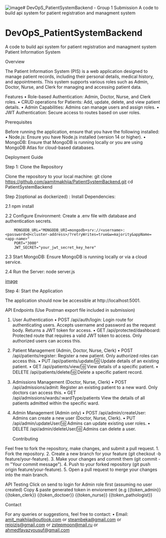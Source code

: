 ![image](https://github.com/user-attachments/assets/0629b7ef-343c-4811-b83a-5267df89ec70)# DevOpS_PatientSystemBackend - Group 1 Submission
A code to build api system for patient registration and managment system
# DevOpS_PatientSystemBackend
A code to build api system for patient registration and managment system
Patient Information System

Overview

The Patient Information System (PIS) is a web application designed to manage patient records, including their personal details, medical history, and appointments. This system supports various roles such as Admin, Doctor, Nurse, and Clerk for managing and accessing patient data.

Features
	•	Role-based Authentication: Admin, Doctor, Nurse, and Clerk roles.
	•	CRUD operations for Patients: Add, update, delete, and view patient details.
	•	Admin Capabilities: Admins can manage users and assign roles.
	•	JWT Authentication: Secure access to routes based on user roles.

Prerequisites

Before running the application, ensure that you have the following installed:
	•	Node.js: Ensure you have Node.js installed (version 14 or higher).
	•	MongoDB: Ensure that MongoDB is running locally or you are using MongoDB Atlas for cloud-based databases.


Deployment Guide

Step 1: Clone the Repository

Clone the repository to your local machine:
git clone https://github.com/aamitmakhija/PatientSystemBackend.git
cd PatientSystemBackend

Step 2(optional as dockerized) : Install Dependencies:  

2.1 npm install 

2.2 Configure Environment: Create a .env file with database and authentication secrets.

		MONGODB_URL="MONGODB_URI=mongodb+srv://<username>:<password>@<cluster-address>/?retryWrites=true&w=majority&appName=<app-name>"
		PORT="3000"
		JWT_SECRET="your_jwt_secret_key_here"

2.3 Start MongoDB: Ensure MongoDB is running locally or via a cloud service.

2.4 Run the Server: node server.js



[image](https://github.com/user-attachments/assets/743977ad-4fb1-479b-b731-38c1690dab58)


Step 4: Start the Application

The application should now be accessible at http://localhost:5001.


API Endpoints (Use Postman export file included in submission)


1. User Authentication
	•	POST /api/auth/login: Login route for authenticating users. Accepts username and password as the request body. Returns a JWT token for access.
	•	GET /api/protected/dashboard: Protected route that requires a valid JWT token to access. Only authorized users can access this.

2. Patient Management (Admin, Doctor, Nurse, Clerk)
	•	POST /api/patients/register: Register a new patient. Only authorized roles can access this.
	•	PUT /api/patients/update/:id: Update details of an existing patient.
	•	GET /api/patients/view/:id: View details of a specific patient.
	•	DELETE /api/patients/delete/:id: Delete a specific patient record.

3. Admissions Management (Doctor, Nurse, Clerk)
	•	POST /api/admissions/admit: Register an existing patient to a new ward. Only doctors can access this.
	•	GET /api/admissions/wards/:wardType/patients View the details of all patients admitted within the specific ward.

4. Admin Management (Admin only)
	•	POST /api/admin/createUser: Admins can create a new user (Doctor, Nurse, Clerk).
	•	PUT /api/admin/updateUser/:id: Admins can update existing user roles.
	•	DELETE /api/admin/deleteUser/:id: Admins can delete a user.

    Contributing

Feel free to fork the repository, make changes, and submit a pull request.
	1.	Fork the repository.
	2.	Create a new branch for your feature (git checkout -b feature/your-feature).
	3.	Make your changes and commit them (git commit -m "Your commit message").
	4.	Push to your forked repository (git push origin feature/your-feature).
	5.	Open a pull request to merge your changes into the main branch.

API Testing 
Click on send to login for Admin role first (assuming no user created)
Copy & paste generated token in enviorement (e.g {{token_admin}} {{token_clerk}} {{token_doctoer}} {{token_nurse}} {{token_pathologist}}


Contact

For any queries or suggestions, feel free to contact:
	•	Email: amit_makhija@outlook.com or steambeka@gmail.com or rejoizjs@gmail.com or zstepmoon@mail.ru or ahmedfayazyousuf@gmail.com




